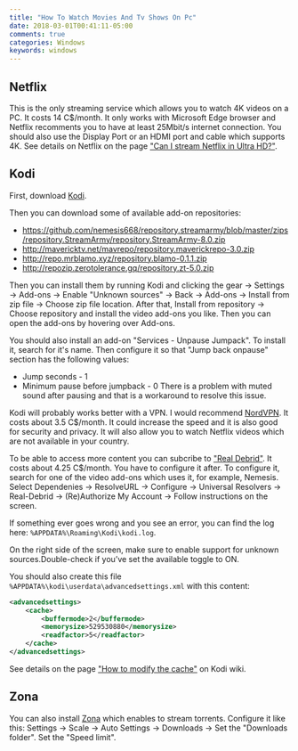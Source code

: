 ```yaml
---
title: "How To Watch Movies And Tv Shows On Pc"
date: 2018-03-01T00:41:11-05:00
comments: true
categories: Windows
keywords: windows
---
```


## Netflix

This is the only streaming service which allows you to watch 4K videos on a PC. It costs 14 C$/month. It only works with Microsoft Edge browser and Netflix recomments you to have at least 25Mbit/s internet connection. You should also use the Display Port or an HDMI port and cable which supports 4K. See details on Netflix on the page ["Can I stream Netflix in Ultra HD?"](https://help.netflix.com/en/node/13444).

## Kodi

First, download [Kodi](https://kodi.tv/).

Then you can download some of available add-on repositories:

* https://github.com/nemesis668/repository.streamarmy/blob/master/zips/repository.StreamArmy/repository.StreamArmy-8.0.zip
* http://mavericktv.net/mavrepo/repository.maverickrepo-3.0.zip
* http://repo.mrblamo.xyz/repository.blamo-0.1.1.zip
* http://repozip.zerotolerance.gq/repository.zt-5.0.zip

Then you can install them by running Kodi and clicking the gear -> Settings -> Add-ons -> Enable "Unknown sources" -> Back -> Add-ons -> Install from zip file -> Choose zip file location.
After that, Install from repository -> Choose repository and install the video add-ons you like.
Then you can open the add-ons by hovering over Add-ons.

You should also install an add-on "Services - Unpause Jumpack". To install it, search for it's name.
Then configure it so that "Jump back onpause" section has the following values:
* Jump seconds - 1
* Minimum pause before jumpback - 0
There is a problem with muted sound after pausing and that is a workaround to resolve this issue.

Kodi will probably works better with a VPN. I would recommend [NordVPN](https://nordvpn.com). It costs about 3.5 C$/month. It could increase the speed and it is also good for security and privacy. It will also allow you to watch Netflix videos which are not available in your country.

To be able to access more content you can subcribe to ["Real Debrid"](https://real-debrid.com). It costs about 4.25 C$/month.
You have to configure it after. To configure it, search for one of the video add-ons which uses it, for example, Nemesis. Select Dependenies -> ResolveURL -> Configure -> Universal Resolvers -> Real-Debrid -> (Re)Authorize My Account -> Follow instructions on the screen.

If something ever goes wrong and you see an error, you can find the log here: `%APPDATA%\Roaming\Kodi\kodi.log`.

On the right side of the screen, make sure to enable support for unknown sources.Double-check if you’ve set the available toggle to ON.

You should also create this file `%APPDATA%\kodi\userdata\advancedsettings.xml` with this content:

```xml
<advancedsettings>
    <cache>
        <buffermode>2</buffermode>
        <memorysize>529530880</memorysize>
        <readfactor>5</readfactor>
    </cache>
</advancedsettings>
```

See details on the page ["How to modify the cache"](https://kodi.wiki/view/HOW-TO:Modify_the_cache) on Kodi wiki.

## Zona
You can also install [Zona](http://zona.ru/en/) which enables to stream torrents.
Configure it like this:
Settings -> Scale -> Auto
Settings -> Downloads -> Set the "Downloads folder". Set the "Speed limit".